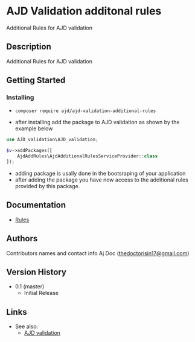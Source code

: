 # AJD Validation additonal rules

Additional Rules for AJD validation

## Description

Additional Rules for AJD validation

## Getting Started

### Installing
* `composer require ajd/ajd-validation-additional-rules`

* after installing add the package to AJD validation as shown by the example below
```php
use AJD_validation\AJD_validation;

$v->addPackages([
	AjdAddRules\AjdAdditionalRulesServiceProvider::class
]);
```
* adding package is usally done in the bootsraping of your application
* after adding the package you have now access to the additional rules provided by this package.

## Documentation
* [Rules](docs/rules/)

## Authors
Contributors names and contact info
Aj Doc (thedoctorisin17@gmail.com)  

## Version History

* 0.1 (master)
    * Initial Release


## Links
* See also:
	- [AJD validation](https://github.com/ajdoc/ajd-validation)
	